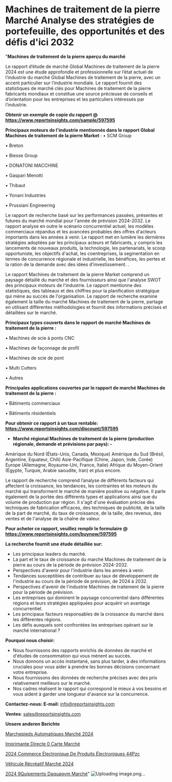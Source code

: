  # Machines de traitement de la pierre Marché Analyse des stratégies de portefeuille, des opportunités et des défis d'ici 2032

"<strong>Machines de traitement de la pierre aperçu du marché</strong>

Le rapport d’étude de marché Global Machines de traitement de la pierre 2024 est une étude approfondie et professionnelle sur l’état actuel de l’industrie du marché Global Machines de traitement de la pierre, avec un accent particulier sur l’industrie mondiale. Le rapport fournit des statistiques de marché clés pour Machines de traitement de la pierre fabricants mondiaux et constitue une source précieuse de conseils et d’orientation pour les entreprises et les particuliers intéressés par l’industrie.

<strong>Obtenir un exemple de copie du rapport @ <a href=https://www.reportsinsights.com/sample/597595>https://www.reportsinsights.com/sample/597595</a></strong>

<strong>Principaux moteurs de l'industrie mentionnés dans le rapport Global Machines de traitement de la pierre Market</strong> :
• SCM Group

• Breton

• Biesse Group

• DONATONI MACCHINE

• Gaspari Menotti

• Thibaut

• Yonani Industries

• Prussiani Engineering

Le rapport de recherche basé sur les performances passées, présentes et futures du marché mondial pour l'année de prévision 2024-2032. Le rapport analyse en outre le scénario concurrentiel actuel, les modèles commerciaux répandus et les avancées probables des offres d'acteurs importants dans les années à venir. Le rapport met en lumière les dernières stratégies adoptées par les principaux acteurs et fabricants, y compris les lancements de nouveaux produits, la technologie, les partenariats, le scoop opportuniste, les objectifs d'achat, les coentreprises, la segmentation en termes de concurrence régionale et industrielle, les bénéfices, les pertes et la ration de la demande avec des idées d'investissement. .

Le rapport Machines de traitement de la pierre Market comprend un paysage détaillé du marché et des fournisseurs ainsi que l'analyse SWOT des principaux moteurs de l'industrie. Le rapport mentionne des statistiques, des tableaux et des chiffres pour la planification stratégique qui mène au succès de l'organisation. Le rapport de recherche examine également la taille du marché Machines de traitement de la pierre, partage en utilisant différentes méthodologies et fournit des informations précises et détaillées sur le marché.

<strong>Principaux types couverts dans le rapport de marché Machines de traitement de la pierre :</strong>

• Machines de scie à ponts CNC

• Machines de façonnage de profil

• Machines de scie de pont

• Multi Cutters

• Autres

<strong>Principales applications couvertes par le rapport de marché Machines de traitement de la pierre :</strong>

• Bâtiments commerciaux

• Bâtiments résidentiels

<strong>Pour obtenir ce rapport à un taux rentable: <a href=https://www.reportsinsights.com/discount/597595>https://www.reportsinsights.com/discount/597595</a></strong>
<ul>
  <li><strong>Marché régional Machines de traitement de la pierre (production régionale, demande et prévisions par pays): -</strong></li>
</ul>
Amérique du Nord (États-Unis, Canada, Mexique)
Amérique du Sud (Brésil, Argentine, Equateur, Chili)
Asie-Pacifique (Chine, Japon, Inde, Corée)
Europe (Allemagne, Royaume-Uni, France, Italie)
Afrique du Moyen-Orient (Égypte, Turquie, Arabie saoudite, Iran) et plus encore.

Le rapport de recherche comprend l’analyse de différents facteurs qui affectent la croissance, les tendances, les contraintes et les moteurs du marché qui transforment le marché de manière positive ou négative. Il parle également de la portée des différents types et applications ainsi que du volume de production par région. Il s'agit d'une évaluation précise des techniques de fabrication efficaces, des techniques de publicité, de la taille de la part de marché, du taux de croissance, de la taille, des revenus, des ventes et de l'analyse de la chaîne de valeur.

<strong>Pour acheter ce rapport, veuillez remplir le formulaire @   <a href=https://www.reportsinsights.com/buynow/597595>https://www.reportsinsights.com/buynow/597595</a></strong>

<strong>La recherche fournit une étude détaillée sur:</strong>
<ul>
  <li>Les principaux leaders du marché.</li>
  <li>La part et le taux de croissance du marché Machines de traitement de la pierre au cours de la période de prévision 2024-2032.</li>
  <li>Perspectives d'avenir pour l'industrie dans les années à venir.</li>
  <li>Tendances susceptibles de contribuer au taux de développement de l'industrie au cours de la période de prévision, de 2024 à 2032.</li>
  <li>Perspectives d'avenir de l'industrie Machines de traitement de la pierre pour la période de prévision.</li>
  <li>Les entreprises qui dominent le paysage concurrentiel dans différentes régions et leurs stratégies appliquées pour acquérir un avantage concurrentiel.</li>
  <li>Les principaux facteurs responsables de la croissance du marché dans les différentes régions.</li>
  <li>Les défis auxquels sont confrontées les entreprises opérant sur le marché international ?</li>
</ul>
<strong>Pourquoi nous choisir:</strong>
<ul>
  <li>Nous fournissons des rapports enrichis de données de marché et d'études de consommation qui vous mènent au succès.</li>
  <li>Nous donnons un accès instantané, sans plus tarder, à des informations cruciales pour vous aider à prendre les bonnes décisions concernant votre entreprise.</li>
  <li>Nous fournissons des données de recherche précises avec des prix relativement meilleurs sur le marché.</li>
  <li>Nos cadres réalisent le rapport qui correspond le mieux à vos besoins et vous aident à garder une longueur d'avance sur la concurrence.</li>
</ul>
<strong>Contactez-nous:
</strong><strong>E-mail:</strong> <a href=mailto:info@reportsinsights.com>info@reportsinsights.com</a>

<strong>Ventes</strong>: <a href=mailto:sales@reportsinsights.com>sales@reportsinsights.com</a>

<strong>Unsere anderen Berichte</strong>

<a href=https://www.linkedin.com/pulse/marchepieds-automatiques-marché-etudes-approfondies-yk6mc/>Marchepieds Automatiques Marché 2024</a>

<a href=https://www.linkedin.com/pulse/imprimante-directe-%C3%A0-carte-march%C3%A9-2024-ftoec/>Imprimante Directe 0 Carte Marché</a>

<a href=https://www.linkedin.com/pulse/2024-commerce-électronique-de-produits-électroniques-44pzc/>2024 Commerce Électronique De Produits Électroniques 44Pzc</a>

<a href=https://www.linkedin.com/pulse/véhicule-récréatif-marchéperspectives-futures-u9qsc/>Véhicule Récréatif Marché 2024</a>

<a href=https://www.linkedin.com/pulse/2024-%C3%A9quipements-daquagym-march%C3%A9-paysage-comprenant-nsnvc/>2024 9Quipements Daquagym Marché</a>"
![Uploading image.png…]()
